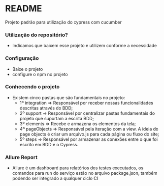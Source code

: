 ﻿# README #

Projeto padrão para utilização do cypress com cucumber 

### Utilização do repositório? ###

* Indicamos que baixem esse projeto e utilizem conforme a necessidade

### Configuração ###

* Baixe o projeto
* configure o npm no projeto

### Conhecendo o projeto ###

* Existem cinco pastas que são fundamentais no projeto:
    * 1º integration => Responsável por receber nossas funcionalidades descritas através do BDD;
    * 2º support => Responsável por centralizar pastas fundamentais do projeto que suportam a escrita BDD;
    * 3º elements => Recebe e armazena os elementos da tela;
    * 4º pageObjects => Responsável pela iteração com a view. A ideia do page objects é criar um arquivo.js para cada página ou fluxo do site;
    * 5º steps => Responsável por armazenar as conexões entre o que foi escrito em BDD e o Cypress.

### Allure Report ###

* Allure é um dashboard para relatórios dos testes executados, os comandos para run do serviço estão no arquivo package.json, também podendo ser integrado a qualquer ciclo CI

